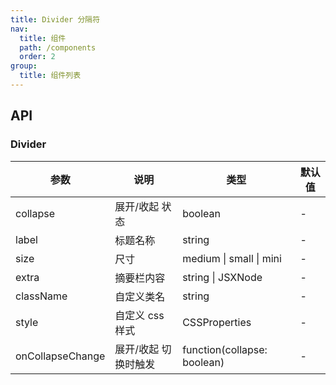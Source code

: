 ```yaml
---
title: Divider 分隔符
nav:
  title: 组件
  path: /components
  order: 2
group:
  title: 组件列表
---
```


## API

### Divider

| 参数             | 说明                 | 类型                        | 默认值 |
| ---------------- | -------------------- | --------------------------- | ------ |
| collapse         | 展开/收起 状态       | boolean                     | -      |
| label            | 标题名称             | string                      | -      |
| size             | 尺寸                 | medium \| small \| mini     | -      |
| extra            | 摘要栏内容           | string \| JSXNode           | -      |
| className        | 自定义类名           | string                      | -      |
| style            | 自定义 css 样式      | CSSProperties               | -      |
| onCollapseChange | 展开/收起 切换时触发 | function(collapse: boolean) | -      |
